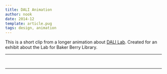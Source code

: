 ```yaml
---
title: DALI Animation
author: nook
date: 2014-12
template: article.pug
tags: design, animation
---
```


This is a short clip from a longer animation about [DALI Lab](http://dali.dartmouth.edu).  Created for an exhibit about the Lab for Baker Berry Library. 

---
<div class="youtube" id="tFHioC-H2kg"></div><br>
  
---